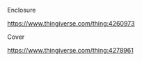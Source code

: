 Enclosure

https://www.thingiverse.com/thing:4260973

Cover

https://www.thingiverse.com/thing:4278961